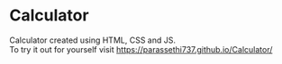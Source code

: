 # Calculator
Calculator created using HTML, CSS and JS.  
To try it out for yourself visit https://parassethi737.github.io/Calculator/
